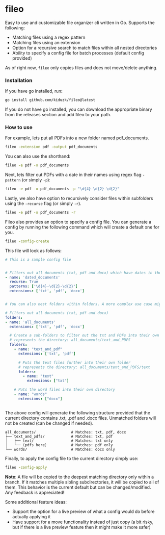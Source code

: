 ﻿# fileo
 
Easy to use and customizable file organizer cli written in Go. Supports the following:
- Matching files using a regex pattern
- Matching files using an extension
- Option for a recursive search to match files within all nested directories
- Ability to specify a config file for batch processes (default config provided)

As of right now, `fileo` only copies files and does not move/delete anything. 

### Installation

If you have go installed, run:
```bash
go install github.com/kiduzk/fileo@latest
```
If you do not have go installed, you can download the appropriate binary from the releases section and add fileo to your path. 

### How to use 

For example, lets put all PDFs into a new folder named pdf_documents.
```bash
fileo -extension pdf -output pdf_documents
```
You can also use the shorthand:
```bash
fileo -e pdf -o pdf_documents
```
Next, lets filter out PDFs with a date in their names using regex flag `-pattern` (or simply `-p`):
```bash
fileo -e pdf -o pdf_documents -p "\d{4}-\d{2}-\d{2}"
```

Lastly, we also have option to recursively consider files within subfolders using the `-recurse` flag (or simply `-r`).
```bash
fileo -e pdf -o pdf_documents -r
```

Fileo also provides an option to specify a config file. You can generate a config by running the following command which will create a default one for you. 
```bash
fileo -config-create
```
This file will look as follows:
```yaml
# This is a sample config file


# Filters out all documents (txt, pdf and docx) which have dates in their names
- name: 'dated_documents'
  recurse: True
  patterns: ['\d{4}-\d{2}-\d{2}']
  extensions: ['txt', 'pdf', 'docx']


# You can also nest folders within folders. A more complex use case might look like the following. 

# Filters out all documents (txt, pdf and docx)
folders:
- name: 'all_documents'
  extensions: ['txt', 'pdf', 'docx']

  # Create a sub-folders to filter out the txt and PDFs into their own folder.
  # represents the directory: all_documents/text_and_PDFS 
  folders:
    - name: "text_and_pdf"
      extensions: ['txt', 'pdf']

      # Puts the text files further into their own folder
      # represents the directory: all_documents/text_and_PDFS/text 
      folders:
        - name: "text"
          extensions: ["txt"]

    # Puts the word files into their own directory
    - name: "words"
      extensions: ["docx"]
 
```
The above config will generate the following structure provided that the current directory contains .txt, .pdf and .docx files. Unmatched folders will not be created (can be changed if needed).
```
all_documents/                # Matches: txt, pdf, docx
├── text_and_pdfs/            # Matches: txt, pdf
│   ├── text/                 # Matches: txt only
│   └── (pdfs here)           # Matches: pdf only
└── words/                    # Matches: docx only
```

Finally, to apply the config file to the current directory simply use:
```bash
fileo -config-apply
```
**Note**: A file will be copied to the deepest matching directory only within a branch. If it matches multiple sibling subdirectories, it will be copied to all of them. This behavior is the current default but can be changed/modified. Any feedback is appreciated!

Some additional feature ideas:
- Support the option for a live preview of what a config would do before actually applying it
- Have support for a move functionality instead of just copy (a bit risky, but if there is a live preview feature then it might make it more safer)
